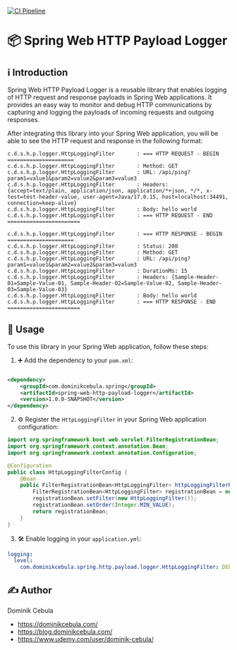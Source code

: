 [![CI Pipeline](https://github.com/dominikcebula/spring-web-http-payload-logger/actions/workflows/maven.yml/badge.svg)](https://github.com/dominikcebula/spring-web-http-payload-logger/actions/workflows/maven.yml)

# 📦 Spring Web HTTP Payload Logger

## ℹ️ Introduction

Spring Web HTTP Payload Logger is a reusable library that enables logging of HTTP request and response payloads in
Spring Web applications. It provides an easy way to monitor and debug HTTP communications by capturing and logging the
payloads of incoming requests and outgoing responses.

After integrating this library into your Spring Web application, you will be able to see the HTTP request and response
in the following format:

```text
c.d.s.h.p.logger.HttpLoggingFilter       : === HTTP REQUEST - BEGIN =====================
c.d.s.h.p.logger.HttpLoggingFilter       : Method: GET
c.d.s.h.p.logger.HttpLoggingFilter       : URL: /api/ping?param1=value1&param2=value2&param3=value3
c.d.s.h.p.logger.HttpLoggingFilter       : Headers: {accept=text/plain, application/json, application/*+json, */*, x-test=test-header-value, user-agent=Java/17.0.15, host=localhost:34491, connection=keep-alive}
c.d.s.h.p.logger.HttpLoggingFilter       : Body: hello world
c.d.s.h.p.logger.HttpLoggingFilter       : === HTTP REQUEST - END =======================

c.d.s.h.p.logger.HttpLoggingFilter       : === HTTP RESPONSE - BEGIN =====================
c.d.s.h.p.logger.HttpLoggingFilter       : Status: 200
c.d.s.h.p.logger.HttpLoggingFilter       : Method: GET
c.d.s.h.p.logger.HttpLoggingFilter       : URL: /api/ping?param1=value1&param2=value2&param3=value3
c.d.s.h.p.logger.HttpLoggingFilter       : DurationMs: 15
c.d.s.h.p.logger.HttpLoggingFilter       : Headers: {Sample-Header-01=Sample-Value-01, Sample-Header-02=Sample-Value-02, Sample-Header-03=Sample-Value-03}
c.d.s.h.p.logger.HttpLoggingFilter       : Body: hello world
c.d.s.h.p.logger.HttpLoggingFilter       : === HTTP RESPONSE - END =======================
```

## 🚀 Usage

To use this library in your Spring Web application, follow these steps:

1. ➕ Add the dependency to your `pom.xml`:

```xml

<dependency>
    <groupId>com.dominikcebula.spring</groupId>
    <artifactId>spring-web-http-payload-logger</artifactId>
    <version>1.0.0-SNAPSHOT</version>
</dependency>
```

2. ⚙️ Register the `HttpLoggingFilter` in your Spring Web application configuration:

```java
import org.springframework.boot.web.servlet.FilterRegistrationBean;
import org.springframework.context.annotation.Bean;
import org.springframework.context.annotation.Configuration;

@Configuration
public class HttpLoggingFilterConfig {
    @Bean
    public FilterRegistrationBean<HttpLoggingFilter> httpLoggingFilterRegistration() {
        FilterRegistrationBean<HttpLoggingFilter> registrationBean = new FilterRegistrationBean<>();
        registrationBean.setFilter(new HttpLoggingFilter());
        registrationBean.setOrder(Integer.MIN_VALUE);
        return registrationBean;
    }
}
```

3. 🛠️ Enable logging in your `application.yml`:

```yaml
logging:
  level:
    com.dominikcebula.spring.http.payload.logger.HttpLoggingFilter: DEBUG
```

## ✍️ Author

Dominik Cebula

- https://dominikcebula.com/
- https://blog.dominikcebula.com/
- https://www.udemy.com/user/dominik-cebula/
